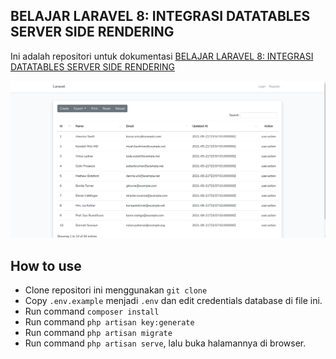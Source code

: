 ## BELAJAR LARAVEL 8: INTEGRASI DATATABLES SERVER SIDE RENDERING
Ini adalah repositori untuk dokumentasi [BELAJAR LARAVEL 8: INTEGRASI DATATABLES SERVER SIDE RENDERING](https://qadrlabs.com/post/belajar-laravel-8-integrasi-datatables-server-side-rendering)

![image](public/assets/image/screenshot.png)

## How to use
- Clone repositori ini menggunakan `git clone`
- Copy `.env.example` menjadi `.env` dan edit credentials database di file ini.
- Run command `composer install`
- Run command `php artisan key:generate`
- Run command `php artisan migrate`
- Run command `php artisan serve`, lalu buka halamannya di browser.
